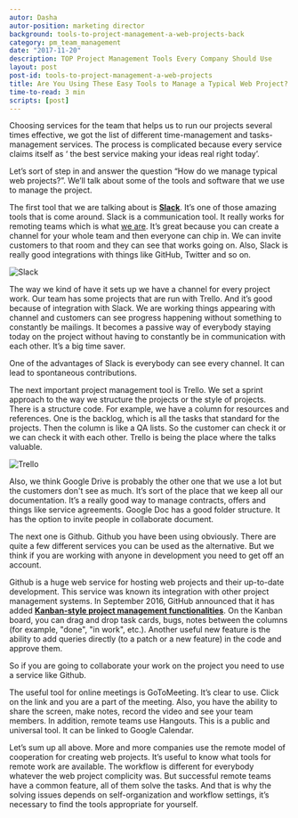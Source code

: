 ```yaml
---
autor: Dasha
autor-position: marketing director
background: tools-to-project-management-a-web-projects-back
category: pm_team_management
date: "2017-11-20"
description: TOP Project Management Tools Every Company Should Use
layout: post
post-id: tools-to-project-management-a-web-projects
title: Are You Using These Easy Tools to Manage a Typical Web Project?
time-to-read: 3 min
scripts: [post]
---
```


Choosing services for the team that helps us to run our projects several times effective, we got the list of different time-management and tasks-management services. The process is complicated because every service claims itself as ‘ the best service making your ideas real right today’. 

Let’s sort of step in and answer the question “How do we manage typical web projects?”. We’ll talk about some of the tools and software that we use to manage the project.

The first tool that we are talking about is **[Slack](http://ttps://slack.com/)**. It’s one of those amazing tools that is come around. Slack is a communication tool.  It really works for remoting teams which is what [we are](https://active-bridge.com/). It’s great because you can create a channel for your whole team and then everyone can chip in. We can invite customers to that room and they can see that works going on. Also, Slack is really good integrations with things like GitHub, Twitter and so on. 

![Slack](https://i.imgur.com/AB3WCbY.jpg)

The way we kind of have it sets up we have a channel for every project work. Our team has some projects that are run with Trello. And it’s good because of integration with Slack. We are working things appearing with channel and customers can see progress happening without something to constantly be mailings. It becomes a passive way of everybody staying today on the project without having to constantly be in communication with each other. It’s a big time saver. 

One of the advantages of Slack is everybody can see every channel. It can lead to spontaneous contributions.

The next important project management tool is Trello. We set a sprint approach to the way we structure the projects or the style of projects. There is a structure code. For example, we have a column for resources and references. One is the backlog, which is all the tasks that standard for the projects. Then the column is like a QA lists. So the customer can check it or we can check it with each other. Trello is being the place where the talks valuable.

![Trello](https://i.imgur.com/DF5ZlOa.png)

Also, we think Google Drive is probably the other one that we use a lot but the customers don't see as much. It’s sort of the place that we keep all our documentation. It’s a really good way to manage contracts, offers and things like service agreements. Google Doc has a good folder structure. It has the option to invite people in collaborate document. 

The next one is Github. Github you have been using obviously. There are quite a few different services you can be used as the alternative. But we think if you are working with anyone in development you need to get off an account. 

Github is a huge web service for hosting web projects and their up-to-date development. This service was known its integration with other project management systems. In September 2016, GitHub announced that it has added **[Kanban-style project management functionalities]( https://help.github.com/articles/tracking-the-progress-of-your-work-with-project-boards/)**.  On the Kanban board, you can drag and drop task cards, bugs, notes between the columns (for example, "done", "in work", etc.). Another useful new feature is the ability to add queries directly (to a patch or a new feature) in the code and approve them. 

So if you are going to collaborate your work on the project you need to use a service like Github.

The useful tool for online meetings is GoToMeeting. It’s clear to use. Click on the link and you are a part of the meeting. Also, you have the ability to share the screen, make notes, record the video and see your team members. In addition, remote teams use Hangouts. This is a public and universal tool. It can be linked to Google Calendar.

Let’s sum up all above. More and more companies use the remote model of cooperation for creating web projects. It’s useful to know what tools for remote work are available. The workflow is different for everybody whatever the web project complicity was. But successful remote teams have a common feature, all of them solve the tasks. And that is why the solving issues depends on self-organization and workflow settings, it’s necessary to find the tools appropriate for yourself.
